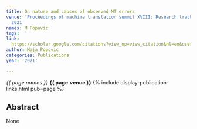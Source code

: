 ```yaml
---
title: On nature and causes of observed MT errors
venue: 'Proceedings of machine translation summit XVIII: Research track, 163-175,
  2021'
names: M Popović
tags: ''
link: 
  https://scholar.google.com/citations?view_op=view_citation&hl=en&user=KdAV2Y0AAAAJ&pagesize=100&sortby=pubdate&citation_for_view=KdAV2Y0AAAAJ:eq2jaN3J8jMC
author: Maja Popovic
categories: Publications
year: '2021'

---
```


*{{ page.names }}*
**{{ page.venue }}**
{% include display-publication-links.html pub=page %}
## Abstract

None